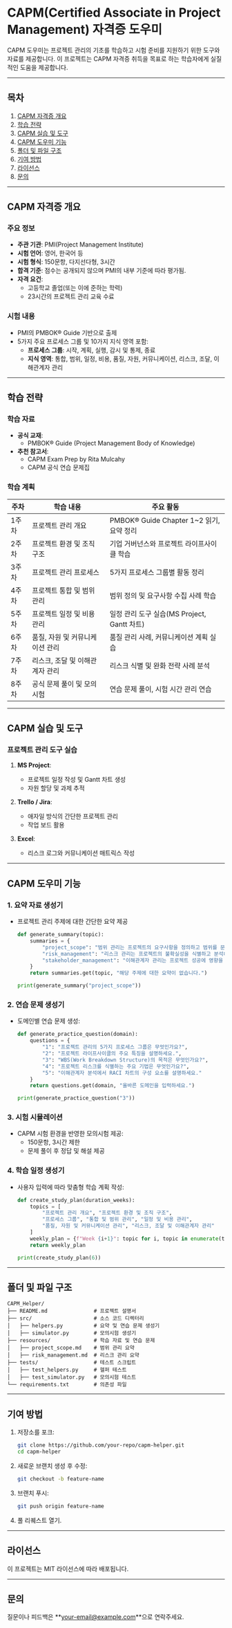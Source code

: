 # CAPM(Certified Associate in Project Management) 자격증 도우미

CAPM 도우미는 프로젝트 관리의 기초를 학습하고 시험 준비를 지원하기 위한 도구와 자료를 제공합니다. 이 프로젝트는 CAPM 자격증 취득을 목표로 하는 학습자에게 실질적인 도움을 제공합니다.

---

## **목차**

1. [CAPM 자격증 개요](#capm-자격증-개요)
2. [학습 전략](#학습-전략)
3. [CAPM 실습 및 도구](#capm-실습-및-도구)
4. [CAPM 도우미 기능](#capm-도우미-기능)
5. [폴더 및 파일 구조](#폴더-및-파일-구조)
6. [기여 방법](#기여-방법)
7. [라이선스](#라이선스)
8. [문의](#문의)

---

## **CAPM 자격증 개요**

### 주요 정보
- **주관 기관**: PMI(Project Management Institute)
- **시험 언어**: 영어, 한국어 등
- **시험 형식**: 150문항, 다지선다형, 3시간
- **합격 기준**: 점수는 공개되지 않으며 PMI의 내부 기준에 따라 평가됨.
- **자격 요건**:
  - 고등학교 졸업(또는 이에 준하는 학력)
  - 23시간의 프로젝트 관리 교육 수료

### 시험 내용
- PMI의 PMBOK® Guide 기반으로 출제
- 5가지 주요 프로세스 그룹 및 10가지 지식 영역 포함:
  - **프로세스 그룹**: 시작, 계획, 실행, 감시 및 통제, 종료
  - **지식 영역**: 통합, 범위, 일정, 비용, 품질, 자원, 커뮤니케이션, 리스크, 조달, 이해관계자 관리

---

## **학습 전략**

### 학습 자료
- **공식 교재**:
  - PMBOK® Guide (Project Management Body of Knowledge)
- **추천 참고서**:
  - CAPM Exam Prep by Rita Mulcahy
  - CAPM 공식 연습 문제집

### 학습 계획
| 주차  | 학습 내용                      | 주요 활동                                           |
|-------|--------------------------------|-----------------------------------------------|
| 1주차 | 프로젝트 관리 개요              | PMBOK® Guide Chapter 1~2 읽기, 요약 정리         |
| 2주차 | 프로젝트 환경 및 조직 구조       | 기업 거버넌스와 프로젝트 라이프사이클 학습       |
| 3주차 | 프로젝트 관리 프로세스          | 5가지 프로세스 그룹별 활동 정리                 |
| 4주차 | 프로젝트 통합 및 범위 관리       | 범위 정의 및 요구사항 수집 사례 학습            |
| 5주차 | 프로젝트 일정 및 비용 관리       | 일정 관리 도구 실습(MS Project, Gantt 차트)     |
| 6주차 | 품질, 자원 및 커뮤니케이션 관리  | 품질 관리 사례, 커뮤니케이션 계획 실습          |
| 7주차 | 리스크, 조달 및 이해관계자 관리  | 리스크 식별 및 완화 전략 사례 분석              |
| 8주차 | 공식 문제 풀이 및 모의시험       | 연습 문제 풀이, 시험 시간 관리 연습             |

---

## **CAPM 실습 및 도구**

### 프로젝트 관리 도구 실습
1. **MS Project**:
   - 프로젝트 일정 작성 및 Gantt 차트 생성
   - 자원 할당 및 과제 추적

2. **Trello / Jira**:
   - 애자일 방식의 간단한 프로젝트 관리
   - 작업 보드 활용

3. **Excel**:
   - 리스크 로그와 커뮤니케이션 매트릭스 작성

---

## **CAPM 도우미 기능**

### 1. 요약 자료 생성기
- 프로젝트 관리 주제에 대한 간단한 요약 제공
  ```python
  def generate_summary(topic):
      summaries = {
          "project_scope": "범위 관리는 프로젝트의 요구사항을 정의하고 범위를 문서화하며 관리하는 프로세스입니다.",
          "risk_management": "리스크 관리는 프로젝트의 불확실성을 식별하고 분석하며 대응 전략을 개발하는 것입니다.",
          "stakeholder_management": "이해관계자 관리는 프로젝트 성공에 영향을 미치는 개인 또는 그룹을 식별하고 관리하는 활동입니다."
      }
      return summaries.get(topic, "해당 주제에 대한 요약이 없습니다.")

  print(generate_summary("project_scope"))
  ```

### 2. 연습 문제 생성기
- 도메인별 연습 문제 생성:
  ```python
  def generate_practice_question(domain):
      questions = {
          "1": "프로젝트 관리의 5가지 프로세스 그룹은 무엇인가요?",
          "2": "프로젝트 라이프사이클의 주요 특징을 설명하세요.",
          "3": "WBS(Work Breakdown Structure)의 목적은 무엇인가요?",
          "4": "프로젝트 리스크를 식별하는 주요 기법은 무엇인가요?",
          "5": "이해관계자 분석에서 RACI 차트의 구성 요소를 설명하세요."
      }
      return questions.get(domain, "올바른 도메인을 입력하세요.")

  print(generate_practice_question("3"))
  ```

### 3. 시험 시뮬레이션
- CAPM 시험 환경을 반영한 모의시험 제공:
  - 150문항, 3시간 제한
  - 문제 풀이 후 정답 및 해설 제공

### 4. 학습 일정 생성기
- 사용자 입력에 따라 맞춤형 학습 계획 작성:
  ```python
  def create_study_plan(duration_weeks):
      topics = [
          "프로젝트 관리 개요", "프로젝트 환경 및 조직 구조",
          "프로세스 그룹", "통합 및 범위 관리", "일정 및 비용 관리",
          "품질, 자원 및 커뮤니케이션 관리", "리스크, 조달 및 이해관계자 관리"
      ]
      weekly_plan = {f"Week {i+1}": topic for i, topic in enumerate(topics[:duration_weeks])}
      return weekly_plan

  print(create_study_plan(6))
  ```

---

## **폴더 및 파일 구조**

```
CAPM_Helper/
├── README.md               # 프로젝트 설명서
├── src/                    # 소스 코드 디렉터리
│   ├── helpers.py          # 요약 및 연습 문제 생성기
│   ├── simulator.py        # 모의시험 생성기
├── resources/              # 학습 자료 및 연습 문제
│   ├── project_scope.md    # 범위 관리 요약
│   ├── risk_management.md  # 리스크 관리 요약
├── tests/                  # 테스트 스크립트
│   ├── test_helpers.py     # 헬퍼 테스트
│   ├── test_simulator.py   # 모의시험 테스트
└── requirements.txt        # 의존성 파일
```

---

## **기여 방법**

1. 저장소를 포크:
   ```bash
   git clone https://github.com/your-repo/capm-helper.git
   cd capm-helper
   ```
2. 새로운 브랜치 생성 후 수정:
   ```bash
   git checkout -b feature-name
   ```
3. 브랜치 푸시:
   ```bash
   git push origin feature-name
   ```
4. 풀 리퀘스트 열기.

---

## **라이선스**

이 프로젝트는 MIT 라이선스에 따라 배포됩니다.

---

## **문의**

질문이나 피드백은 **[your-email@example.com](mailto:your-email@example.com)**으로 연락주세요.

